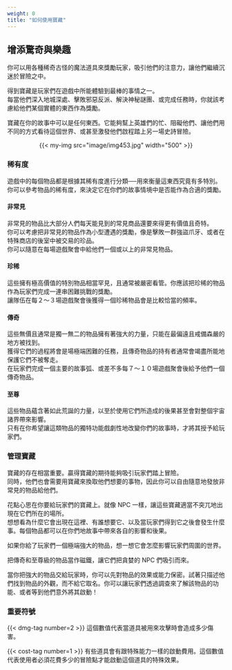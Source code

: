 ```yaml
---
weight: 0
title: "如何使用寶藏"
---
```

## 增添驚奇與樂趣
你可以用各種稀奇古怪的魔法道具來獎勵玩家，吸引他們的注意力，讓他們繼續沉迷於冒險之中。

得到寶藏是玩家們在遊戲中所能體驗到最棒的事情之一。<br/>
每當他們深入地城深處、擊敗邪惡反派、解決神秘謎團、或完成任務時，你就該考慮給他們某個實體的東西作為獎勵。

寶藏在你的故事中可以是任何東西。它能夠幫上英雄們的忙、阻礙他們、讓他們用不同的方式看待這個世界、或甚至激發他們啟程踏上另一場史詩冒險。

<center>{{< my-img src="image/img453.jpg" width="500" >}}</center>

### 稀有度
遊戲中的每個物品都是根據其稀有度進行分類──用來衡量這東西究竟有多特別。你可以參考物品的稀有度，來決定它在你們的故事情境中是否能作為合適的獎勵。

#### 非常見
非常見的物品比大部分人們每天能見到的常見商品還要來得更有價值且奇特。<br/>
你可以考慮把非常見的物品作為小型遭遇的獎勵，像是擊敗一群強盜爪牙、或者在特殊商店的後室中被交易的珍品。<br/>
你可以隨意在每場遊戲聚會中給他們一個或以上的非常見物品。

#### 珍稀
這些擁有極高價值的特別物品相當罕見，且通常被嚴密看管。你應該把珍稀的物品作為玩家們完成一連串困難挑戰的獎勵。<br/>
讓隊伍在每２～３場遊戲聚會後獲得一個珍稀物品會是比較恰當的頻率。

#### 傳奇
這些無價且通常是獨一無二的物品擁有著強大的力量，只能在最偏遠且戒備森嚴的地方被找到。<br/>
獲得它們的過程將會是場極端困難的任務，且傳奇物品的持有者通常會竭盡所能地保護它們不被奪走。<br/>
在玩家們完成一個主要的故事弧、或差不多每７～１０場遊戲聚會後給予他們一個傳奇物品。

#### 至尊 
這些物品蘊含著如此荒誕的力量，以至於使用它們所造成的後果甚至會對整個宇宙諸界帶來影響。<br/>
只有在你希望讓這類物品的獨特功能戲劇性地改變你們的故事時，才將其授予給玩家們。

### 管理寶藏
寶藏的存在相當重要。贏得寶藏的期待能夠吸引玩家們踏上冒險。<br/>
同時，他們也會需要用寶藏來換取他們想要的事物，因此你可以自由隨意地發放非常見的物品給他們。

花點心思在你要給玩家們的寶藏上。就像 NPC 一樣，讓這些寶藏適當不突兀地出現在它們所在的場所。<br/>
想想看為什麼它會出現在這裡、有誰想要它、以及當玩家們得到它之後會發生什麼事。每個物品都可以在你們地故事中帶來各自的影響和後果。

如果你給了玩家們一個極端強大的物品，想一想它會怎麼影響玩家們周圍的世界。

把傳奇和至尊級的物品當作磁鐵，讓它們把貪婪的 NPC 們吸引而來。

當你把強大的物品交給玩家時，你可以先對物品的效果或能力保密。試著只描述他們找到物品的外觀，而不給它取名。你可以讓玩家們透過調查來了解該物品的功能、或者等到他們意外將其啟動！

### 重要符號
{{< dmg-tag number=2 >}}
這個數值代表當道具被用來攻擊時會造成多少傷害。

{{< cost-tag number=1 >}}
有些道具會有跟特殊能力一樣的啟動費用。這個數值代表使用者必須花費多少的冒險點才能啟動這個道具的特殊效果。